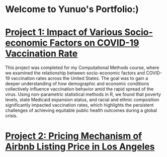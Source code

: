 # Welcome to Yunuo's Portfolio:)

# [Project 1: Impact of Various Socio-economic Factors on COVID-19 Vaccination Rate](https://github.com/yu-nuo-li/Impact-of-Various-Socioeconomic-Factors-on-COVID-19-Vaccination-Rate)

This project was completed for my Computational Methods course, where we examined the relationship between socio-economic factors and COVID-19 vaccination rates across the United States. The goal was to gain a deeper understanding of how demographic and economic conditions collectively influence vaccination behavior amid the rapid spread of the virus. Using non-parametric statistical methods in R, we found that poverty levels, state Medicaid expansion status, and racial and ethnic composition significantly impacted vaccination rates, which highlights the persistent challenges of achieving equitable public health outcomes during a global crisis.

# [Project 2: Pricing Mechanism of Airbnb Listing Price in Los Angeles](https://github.com/zhou-zoe-xiaoli/Pricing-Mechanism-of-Airbnb-Listing-Price-in-Los-Angeles)
